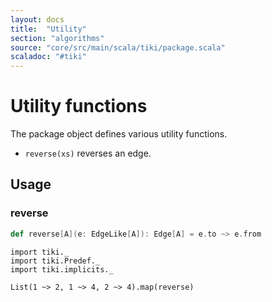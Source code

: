 ```yaml
---
layout: docs 
title:  "Utility"
section: "algorithms"
source: "core/src/main/scala/tiki/package.scala"
scaladoc: "#tiki"
---
```

# Utility functions

The package object defines various utility functions.

- `reverse(xs)` reverses an edge.

## Usage


### reverse

```scala
def reverse[A](e: EdgeLike[A]): Edge[A] = e.to ~> e.from
```

```tut
import tiki._
import tiki.Predef._
import tiki.implicits._

List(1 ~> 2, 1 ~> 4, 2 ~> 4).map(reverse)
```